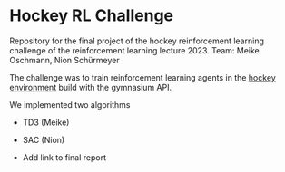 # Hockey RL Challenge

Repository for the final project of the hockey reinforcement learning challenge of the reinforcement learning lecture 2023.
Team: Meike Oschmann, Nion Schürmeyer

The challenge was to train reinforcement learning agents in the [hockey environment](https://github.com/martius-lab/laser-hockey-env) build with the gymnasium API.

We implemented two algorithms
- TD3 (Meike)
- SAC (Nion)

- Add link to final report
